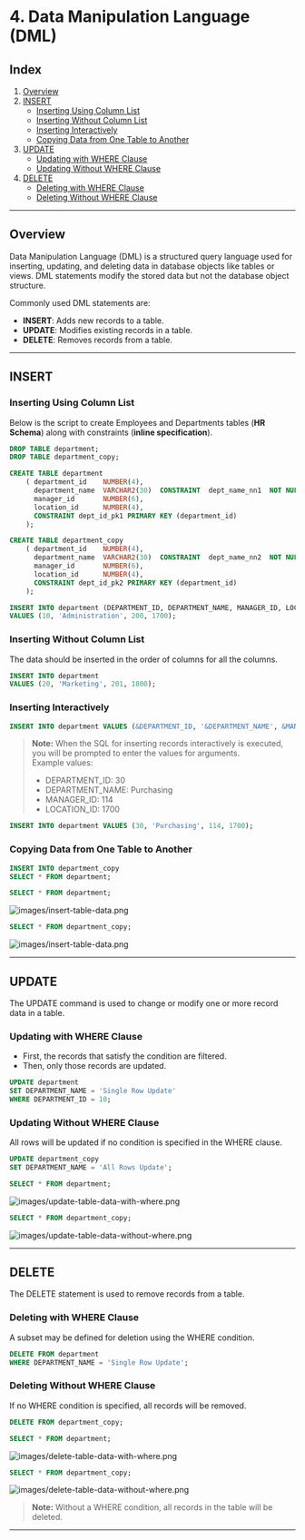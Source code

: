 # 4. Data Manipulation Language (DML)

## Index
1. [Overview](#overview)
2. [INSERT](#insert)
   - [Inserting Using Column List](#inserting-using-column-list)
   - [Inserting Without Column List](#inserting-without-column-list)
   - [Inserting Interactively](#inserting-interactively)
   - [Copying Data from One Table to Another](#copying-data-from-one-table-to-another)
3. [UPDATE](#update)
   - [Updating with WHERE Clause](#updating-with-where-clause)
   - [Updating Without WHERE Clause](#updating-without-where-clause)
4. [DELETE](#delete)
   - [Deleting with WHERE Clause](#deleting-with-where-clause)
   - [Deleting Without WHERE Clause](#deleting-without-where-clause)

---

## Overview

Data Manipulation Language (DML) is a structured query language used for inserting, updating, and deleting data in database objects like tables or views. DML statements modify the stored data but not the database object structure.

Commonly used DML statements are:
- **INSERT**: Adds new records to a table.
- **UPDATE**: Modifies existing records in a table.
- **DELETE**: Removes records from a table.

---

## INSERT

### Inserting Using Column List

Below is the script to create Employees and Departments tables (**HR Schema**) along with constraints (**inline specification**).

```sql
DROP TABLE department;
DROP TABLE department_copy;

CREATE TABLE department
    ( department_id    NUMBER(4), 
      department_name  VARCHAR2(30)  CONSTRAINT  dept_name_nn1  NOT NULL,
      manager_id       NUMBER(6),
      location_id      NUMBER(4),
      CONSTRAINT dept_id_pk1 PRIMARY KEY (department_id)
    );

CREATE TABLE department_copy
    ( department_id    NUMBER(4), 
      department_name  VARCHAR2(30)  CONSTRAINT  dept_name_nn2  NOT NULL,
      manager_id       NUMBER(6),
      location_id      NUMBER(4),
      CONSTRAINT dept_id_pk2 PRIMARY KEY (department_id)
    );

INSERT INTO department (DEPARTMENT_ID, DEPARTMENT_NAME, MANAGER_ID, LOCATION_ID)  
VALUES (10, 'Administration', 200, 1700);
```

### Inserting Without Column List

The data should be inserted in the order of columns for all the columns.

```sql
INSERT INTO department 
VALUES (20, 'Marketing', 201, 1800);
```

### Inserting Interactively

```sql
INSERT INTO department VALUES (&DEPARTMENT_ID, '&DEPARTMENT_NAME', &MANAGER_ID, &LOCATION_ID);
```

> **Note:** When the SQL for inserting records interactively is executed, you will be prompted to enter the values for arguments.  
> Example values:
> - DEPARTMENT_ID: 30
> - DEPARTMENT_NAME: Purchasing
> - MANAGER_ID: 114
> - LOCATION_ID: 1700

```sql
INSERT INTO department VALUES (30, 'Purchasing', 114, 1700);
```

### Copying Data from One Table to Another

```sql
INSERT INTO department_copy 
SELECT * FROM department;
```

```sql
SELECT * FROM department;
```

![images/insert-table-data.png](/01.%20basic-sql/images/insert-table-data.png?raw=true)

```sql
SELECT * FROM department_copy;
```

![images/insert-table-data.png](/01.%20basic-sql/images/insert-table-data.png?raw=true)

---

## UPDATE

The UPDATE command is used to change or modify one or more record data in a table.

### Updating with WHERE Clause

- First, the records that satisfy the condition are filtered.
- Then, only those records are updated.

```sql
UPDATE department
SET DEPARTMENT_NAME = 'Single Row Update'
WHERE DEPARTMENT_ID = 10;
```

### Updating Without WHERE Clause

All rows will be updated if no condition is specified in the WHERE clause.

```sql
UPDATE department_copy
SET DEPARTMENT_NAME = 'All Rows Update';
```

```sql
SELECT * FROM department;
```

![images/update-table-data-with-where.png](/01.%20basic-sql/images/update-table-data-with-where.png?raw=true)

```sql
SELECT * FROM department_copy;
```

![images/update-table-data-without-where.png](/01.%20basic-sql/images/update-table-data-without-where.png?raw=true)

---

## DELETE

The DELETE statement is used to remove records from a table.

### Deleting with WHERE Clause

A subset may be defined for deletion using the WHERE condition.

```sql
DELETE FROM department
WHERE DEPARTMENT_NAME = 'Single Row Update';
```

### Deleting Without WHERE Clause

If no WHERE condition is specified, all records will be removed.

```sql
DELETE FROM department_copy;
```

```sql
SELECT * FROM department;
```

![images/delete-table-data-with-where.png](/01.%20basic-sql/images/delete-table-data-with-where.png?raw=true)

```sql
SELECT * FROM department_copy;
```

![images/delete-table-data-without-where.png](/01.%20basic-sql/images/delete-table-data-without-where.png?raw=true)

> **Note:** Without a WHERE condition, all records in the table will be deleted.

---
